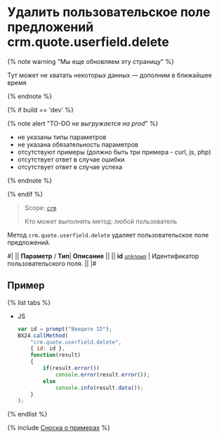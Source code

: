 # Удалить пользовательское поле предложений crm.quote.userfield.delete

{% note warning "Мы еще обновляем эту страницу" %}

Тут может не хватать некоторых данных — дополним в ближайшее время

{% endnote %}

{% if build == 'dev' %}

{% note alert "TO-DO _не выгружается на prod_" %}

- не указаны типы параметров
- не указана обязательность параметров
- отсутствуют примеры (должно быть три примера - curl, js, php)
- отсутствует ответ в случае ошибки
- отсутствует ответ в случае успеха

{% endnote %}

{% endif %}

> Scope: [`crm`](../../../scopes/permissions.md)
>
> Кто может выполнять метод: любой пользователь

Метод `crm.quote.userfield.delete` удаляет пользовательское поле предложений.

#|
||  **Параметр** / **Тип**| **Описание** ||
|| **id**
[`unknown`](../../../data-types.md) | Идентификатор пользовательского поля. ||
|#

## Пример

{% list tabs %}

- JS

    ```js
    var id = prompt("Введите ID");
    BX24.callMethod(
        "crm.quote.userfield.delete",
        { id: id },
        function(result)
        {
            if(result.error())
                console.error(result.error());
            else
                console.info(result.data());
        }
    );
    ```

{% endlist %}

{% include [Сноска о примерах](../../../../_includes/examples.md) %}